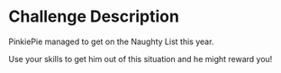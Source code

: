 # Challenge Description

PinkiePie managed to get on the Naughty List this year.

Use your skills to get him out of this situation and he might reward you!